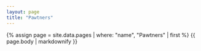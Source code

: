 ```yaml
---
layout: page
title: "Pawtners"
---
```


{% assign page = site.data.pages | where: "name", "Pawtners" | first %}
{{ page.body | markdownify }}
